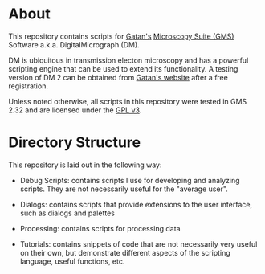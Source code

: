 # About

This repository contains scripts for [Gatan's](http://www.gatan.com/) [Microscopy Suite (GMS)](http://www.gatan.com/products/tem-analysis/gatan-microscopy-suite-software) Software a.k.a. DigitalMicrograph (DM).

DM is ubiquitous in transmission electon microscopy and has a powerful scripting engine that can be used to extend its functionality. A testing version of DM 2 can be obtained from [Gatan's website](http://www.gatan.com/products/tem-analysis/gatan-microscopy-suite-software) after a free registration.

Unless noted otherwise, all scripts in this repository were tested in GMS 2.32 and are licensed under the [GPL v3](http://www.gnu.org/licenses/gpl-3.0.html).

# Directory Structure

This repository is laid out in the following way:

 - Debug Scripts: contains scripts I use for developing and analyzing scripts. They are not necessarily useful for the "average user".

 - Dialogs: contains scripts that provide extensions to the user interface, such as dialogs and palettes

 - Processing: contains scripts for processing data

 - Tutorials: contains snippets of code that are not necessarily very useful on  their own, but demonstrate different aspects of the scripting language, useful functions, etc.

